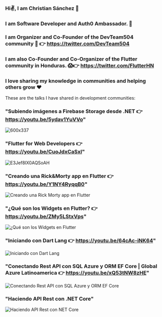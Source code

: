 ### Hi✌️, I am Christian Sánchez 🤩

### I am Software Developer and Auth0 Ambassador. 🙌
### I am Organizer and Co-Founder of the DevTeam504 community 🙊 👉 https://twitter.com/DevTeam504
### I am also Co-Founder and Co-Organizer of the Flutter community in Honduras. 😱👉 https://twitter.com/FlutterHN
### I love sharing my knowledge in communities and helping others grow ❤️

These are the talks I have shared in development communities:

### "Subiendo imágenes a Firebase Storage desde .NET 👉 https://youtu.be/5ydav1YuVVo"
![600x337](https://user-images.githubusercontent.com/62530123/121622959-17b45c80-ca2c-11eb-9b27-a5f9d57db26b.jpg)


### "Flutter for Web Developers 👉 https://youtu.be/CuoJdxCaSxI"
![E3Jef8IX0AQSoAH](https://user-images.githubusercontent.com/62530123/121623046-3b77a280-ca2c-11eb-829a-9a36e2ea987f.jpg)

### "Creando una Rick&Morty app en Flutter 👉 https://youtu.be/Y1NY4RyqqB0"
<img alt="Creando una Rick Morty app en Flutter" src="https://user-images.githubusercontent.com/62530123/121623427-e7b98900-ca2c-11eb-965b-b73e07da6732.png">

### "¿Qué son los Widgets en Flutter? 👉 https://youtu.be/ZMy5LStxVps"
![¿Qué son los Widgets en Flutter](https://user-images.githubusercontent.com/62530123/121623609-3f57f480-ca2d-11eb-9dfb-bb1222077e1c.jpg)

### "Iniciando con Dart Lang 👉 https://youtu.be/64cAc-iNK64"
![Iniciando con Dart Lang](https://user-images.githubusercontent.com/62530123/121623752-81813600-ca2d-11eb-88ea-83a9b581dbdf.jpg)

### "Conectando Rest API con SQL Azure y ORM EF Core | Global Azure Latinoamerica 👉 https://youtu.be/xQ53tNW8zHE"
<img alt="Conectando Rest API con SQL Azure y ORM EF Core" src="https://user-images.githubusercontent.com/62530123/121624250-6d8a0400-ca2e-11eb-81ef-e590c91d4a74.png">

### "Haciendo API Rest con .NET Core"
![Haciendo API Rest con  NET Core](https://user-images.githubusercontent.com/62530123/121624436-c48fd900-ca2e-11eb-9697-d6007a71511f.jpg)
